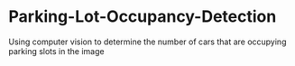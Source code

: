 # Parking-Lot-Occupancy-Detection
Using computer vision to determine the number of cars that are occupying parking slots in the image
